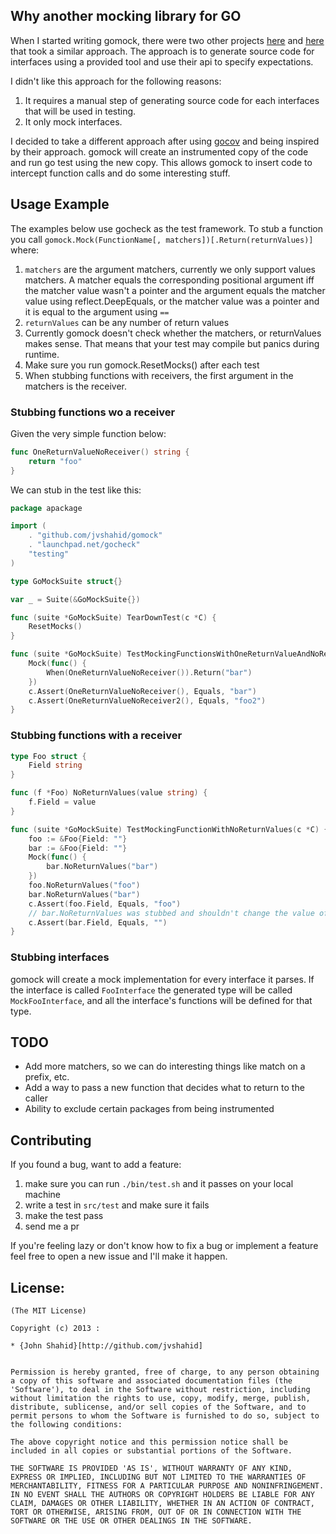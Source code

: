 ## Why another mocking library for GO

When I started writing gomock, there were two other projects
[here](http://godoc.org/code.google.com/p/gomock/gomock) and
[here](https://github.com/jacobsa/gomock) that took a similar approach.
The approach is to generate source code for interfaces using a provided
tool and use their api to specify expectations.

I didn't like this approach for the following reasons:

1. It requires a manual step of generating source code for each
interfaces that will be used in testing.
2. It only mock interfaces.

I decided to take a different approach after using
[gocov](https://github.com/axw/gocov) and being inspired by their
approach. gomock will create an instrumented copy of the code and
run go test using the new copy. This allows gomock to insert code
to intercept function calls and do some interesting stuff.

## Usage Example

The examples below use gocheck as the test framework. To stub a
function you call `gomock.Mock(FunctionName[, matchers])[.Return(returnValues)]`
where:

1. `matchers` are the argument matchers, currently we only support
   values matchers. A matcher equals the corresponding positional argument
   iff the matcher value wasn't a pointer and the argument equals
   the matcher value using reflect.DeepEquals, or the matcher value
   was a pointer and it is equal to the argument using `==`
2. `returnValues` can be any number of return values
3. Currently gomock doesn't check whether the matchers, or returnValues
   makes sense. That means that your test may compile but panics during
   runtime.
4. Make sure you run gomock.ResetMocks() after each test
5. When stubbing functions with receivers, the first argument
   in the matchers is the receiver.

### Stubbing functions wo a receiver

Given the very simple function below:

```GO
func OneReturnValueNoReceiver() string {
	return "foo"
}
```

We can stub in the test like this:

```GO
package apackage

import (
	. "github.com/jvshahid/gomock"
	. "launchpad.net/gocheck"
	"testing"
)

type GoMockSuite struct{}

var _ = Suite(&GoMockSuite{})

func (suite *GoMockSuite) TearDownTest(c *C) {
	ResetMocks()
}

func (suite *GoMockSuite) TestMockingFunctionsWithOneReturnValueAndNoReceiver(c *C) {
	Mock(func() {
		When(OneReturnValueNoReceiver()).Return("bar")
	})
	c.Assert(OneReturnValueNoReceiver(), Equals, "bar")
	c.Assert(OneReturnValueNoReceiver2(), Equals, "foo2")
}
```

### Stubbing functions with a receiver

```GO
type Foo struct {
	Field string
}

func (f *Foo) NoReturnValues(value string) {
	f.Field = value
}

```

```GO
func (suite *GoMockSuite) TestMockingFunctionWithNoReturnValues(c *C) {
	foo := &Foo{Field: ""}
	bar := &Foo{Field: ""}
	Mock(func() {
		bar.NoReturnValues("bar")
	})
	foo.NoReturnValues("foo")
	bar.NoReturnValues("bar")
	c.Assert(foo.Field, Equals, "foo")
	// bar.NoReturnValues was stubbed and shouldn't change the value of Field
	c.Assert(bar.Field, Equals, "")
}
```

### Stubbing interfaces

gomock will create a mock implementation for every interface it parses.
If the interface is called `FooInterface` the generated type will be called
`MockFooInterface`, and all the interface's functions will be defined for
that type.

## TODO

* Add more matchers, so we can do interesting things like match on a prefix, etc.
* Add a way to pass a new function that decides what to return to the caller
* Ability to exclude certain packages from being instrumented

## Contributing

If you found a bug, want to add a feature:

1. make sure you can run `./bin/test.sh` and it passes on your local machine
2. write a test in `src/test` and make sure it fails
3. make the test pass
4. send me a pr

If you're feeling lazy or don't know how to fix a bug or implement a feature
feel free to open a new issue and I'll make it happen.

## License:

    (The MIT License)

    Copyright (c) 2013 :

    * {John Shahid}[http://github.com/jvshahid]


    Permission is hereby granted, free of charge, to any person obtaining
    a copy of this software and associated documentation files (the
    'Software'), to deal in the Software without restriction, including
    without limitation the rights to use, copy, modify, merge, publish,
    distribute, sublicense, and/or sell copies of the Software, and to
    permit persons to whom the Software is furnished to do so, subject to
    the following conditions:

    The above copyright notice and this permission notice shall be
    included in all copies or substantial portions of the Software.

    THE SOFTWARE IS PROVIDED 'AS IS', WITHOUT WARRANTY OF ANY KIND,
    EXPRESS OR IMPLIED, INCLUDING BUT NOT LIMITED TO THE WARRANTIES OF
    MERCHANTABILITY, FITNESS FOR A PARTICULAR PURPOSE AND NONINFRINGEMENT.
    IN NO EVENT SHALL THE AUTHORS OR COPYRIGHT HOLDERS BE LIABLE FOR ANY
    CLAIM, DAMAGES OR OTHER LIABILITY, WHETHER IN AN ACTION OF CONTRACT,
    TORT OR OTHERWISE, ARISING FROM, OUT OF OR IN CONNECTION WITH THE
    SOFTWARE OR THE USE OR OTHER DEALINGS IN THE SOFTWARE.
